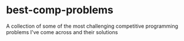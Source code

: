 # best-comp-problems
A collection of some of the most challenging competitive programming problems I've come across and their solutions
